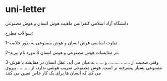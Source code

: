 # uni-letter
دانشگاه آزاد اسلامی
کنفرانس ماهیت هوش انسان  و هوش مصنوعی

سوالات مطرح:

1-تفاوت اساسی هوش انسان و هوش مصنوعی به طور خلاصه .

2-در مقایسات هوش مصنوعی و هوش انسان 3 مورد نام ببرید.

3-وقتی صحبت از ......، ......... و ...... به میان می آید،
عقل انسان در مقایسه با هوش مصنوعی بسیار پیشرفته تر است. هوش مصنوعی
ضریب هوشی ندارد، از .......... پیروی می کند که انسان ها برای یک
کار خاص تعیین می کنند
